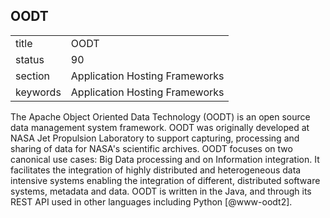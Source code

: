 ## OODT


|          |                                |
| -------- | ------------------------------ |
| title    | OODT                           | 
| status   | 90                             |
| section  | Application Hosting Frameworks |
| keywords | Application Hosting Frameworks |


     
The Apache Object Oriented Data Technology (OODT) is an open source
data management system framework. OODT was originally developed at
NASA Jet Propulsion Laboratory to support capturing, processing and
sharing of data for NASA's scientific archives. OODT focuses on two
canonical use cases: Big Data processing and on Information
integration. It facilitates the integration of highly distributed and
heterogeneous data intensive systems enabling the integration of
different, distributed software systems, metadata and data. OODT is
written in the Java, and through its REST API used in other languages
including Python [@www-oodt2].
     
